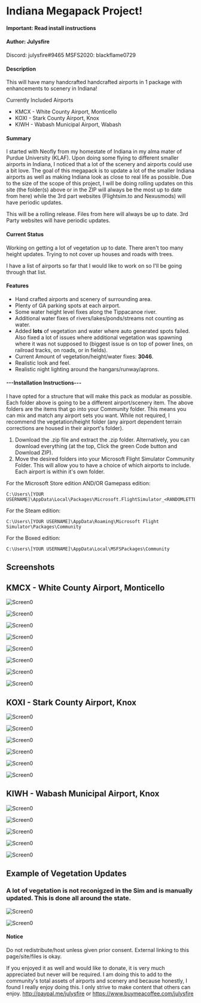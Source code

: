 # Indiana Megapack Project!

#### Important: Read install instructions

#### Author: Julysfire
Discord: julysfire#9465        MSFS2020: blackflame0729

#### Description
This will have many handcrafted handcrafted airports in 1 package with enhancements to scenery in Indiana!

Currently Included Airports
- KMCX - White County Airport, Monticello
- KOXI - Stark County Airport, Knox
- KIWH - Wabash Municipal Airport, Wabash

#### Summary
I started with Neofly from my homestate of Indiana in my alma mater of Purdue University (KLAF).  Upon doing some flying to different smaller airports in Indiana, I noticed that a lot of the scenery and airports could use a bit love.  The goal of this megapack is to update a lot of the smaller Indiana airports as well as making Indiana look as close to real life as possible.  Due to the size of the scope of this project, I will be doing rolling updates on this site (the folder(s) above or in the ZIP will always be the most up to date from here) while the 3rd part websites (Flightsim.to and Nexusmods) will have periodic updates.

This will be a rolling release.  Files from here will always be up to date. 3rd Party websites will have periodic updates.


#### Current Status
Working on getting a lot of vegetation up to date.  There aren't too many height updates.  Trying to not cover up houses and roads with trees.

I have a list of airports so far that I would like to work on so I'll be going through that list.


#### Features
- Hand crafted airports and scenery of surrounding area.
- Plenty of GA parking spots at each airport.
- Some water height level fixes along the Tippacanoe river.
- Additional water fixes of rivers/lakes/ponds/streams not counting as water.
- Added **lots** of vegetation and water where auto generated spots failed.  Also fixed a lot of issues where additional vegetation was spawning where it was not supposed to (biggest issue is on top of power lines, on railroad tracks, on roads, or in fields).
- Current Amount of vegetation/height/water fixes: **3046**.
- Realistic look and feel.
- Realistic night lighting around the hangars/runway/aprons.

#### ---Installation Instructions---

I have opted for a structure that will make this pack as modular as possible.  Each folder above is going to be a different airport/scenery item.  The above folders are the items that go into your Community folder.  This means you can mix and match any airport sets you want.  While not required, I recommend the vegetation/height folder (any airport dependent terrain corrections are housed in their airport's folder).


1. Download the .zip file and extract the .zip folder.  Alternatively, you can download everything (at the top, Click the green Code button and Download ZIP).
2. Move the desired folders into your Microsoft Flight Simulator Community Folder.  This will allow you to have a choice of which airports to include.  Each airport is within it's own folder.

For the Microsoft Store edition AND/OR Gamepass edition:

	C:\Users\[YOUR USERNAME]\AppData\Local\Packages\Microsoft.FlightSimulator_<RANDOMLETTERS>\LocalCache\Packages\Community
	
For the Steam edition:

	C:\Users\[YOUR USERNAME]\AppData\Roaming\Microsoft Flight Simulator\Packages\Community
	
For the Boxed edition:

	C:\Users\[YOUR USERNAME]\AppData\Local\MSFSPackages\Community

## Screenshots

## KMCX - White County Airport, Monticello

![Screen0](Screenshots/KMCX/KMCX1.PNG)

![Screen0](Screenshots/KMCX/KMCX2.PNG)

![Screen0](Screenshots/KMCX/KMCX4.PNG)

![Screen0](Screenshots/KMCX/KMCX5.PNG)

![Screen0](Screenshots/KMCX/KMCX6.PNG)

![Screen0](Screenshots/KMCX/KMCX7.PNG)

![Screen0](Screenshots/KMCX/KMCX9.PNG)

![Screen0](Screenshots/KMCX/KMCX10.PNG)



## KOXI - Stark County Airport, Knox

![Screen0](Screenshots/KOXI/KOXI1.PNG)

![Screen0](Screenshots/KOXI/KOXI3.PNG)

![Screen0](Screenshots/KOXI/KOXI6.PNG)

![Screen0](Screenshots/KOXI/KOXI7.PNG)

![Screen0](Screenshots/KOXI/KOXI8.PNG)

![Screen0](Screenshots/KOXI/KOXI9.PNG)



## KIWH - Wabash Municipal Airport, Knox

![Screen0](Screenshots/KIWH/KIWH1.PNG)

![Screen0](Screenshots/KIWH/KIWH2.PNG)

![Screen0](Screenshots/KIWH/kiwh3.PNG)

![Screen0](Screenshots/KIWH/KIWH5.PNG)

![Screen0](Screenshots/KIWH/KIWH7.PNG)



## Example of Vegetation Updates
### A lot of vegetation is not reconigzed in the Sim and is manually updated.  This is done all around the state.

![Screen0](Screenshots/VegBeforeExample.PNG)

![Screen0](Screenshots/VegAfterExample.PNG)

#### Notice
Do not redistribute/host unless given prior consent.  External linking to this page/site/files is okay.


If you enjoyed it as well and would like to donate, it is very much appreciated but never will be required.  I am doing this to add to the community's total assets of airports and scenery and because honestly, I found I really enjoy doing this.  I only strive to make content that others can enjoy.
http://paypal.me/julysfire or https://www.buymeacoffee.com/julysfire
